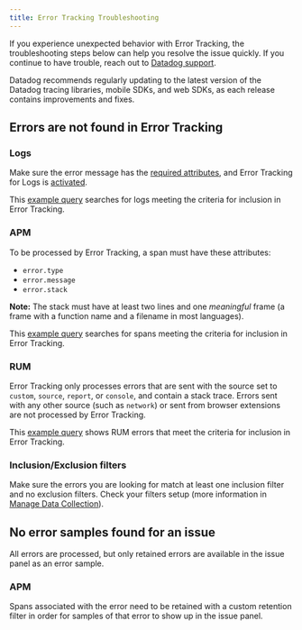 ```yaml
---
title: Error Tracking Troubleshooting
---
```


If you experience unexpected behavior with Error Tracking, the troubleshooting steps below can help you resolve the issue quickly. If you continue to have trouble, reach out to [Datadog support][1].

Datadog recommends regularly updating to the latest version of the Datadog tracing libraries, mobile SDKs, and web SDKs, as each release contains improvements and fixes.

## Errors are not found in Error Tracking

### Logs

Make sure the error message has the [required attributes][2], and Error Tracking for Logs is [activated][7].

This [example query][3] searches for logs meeting the criteria for inclusion in Error Tracking.

### APM

To be processed by Error Tracking, a span must have these attributes:

- `error.type`
- `error.message`
- `error.stack`

<div class="alert alert-info">
<strong>Note:</strong> The stack must have at least two lines and one <em>meaningful</em> frame (a frame with a function name and a filename in most languages).
</div>

This [example query][5] searches for spans meeting the criteria for inclusion in Error Tracking.

### RUM

Error Tracking only processes errors that are sent with the source set to `custom`, `source`, `report`, or `console`, and contain a stack trace. Errors sent with any other source (such as `network`) or sent from browser extensions are not processed by Error Tracking.

This [example query][6] shows RUM errors that meet the criteria for inclusion in Error Tracking.

### Inclusion/Exclusion filters

Make sure the errors you are looking for match at least one inclusion filter and no exclusion filters. Check your filters setup (more information in [Manage Data Collection][8]).

## No error samples found for an issue

All errors are processed, but only retained errors are available in the issue panel as an error sample.

### APM

Spans associated with the error need to be retained with a custom retention filter in order for samples of that error to show up in the issue panel.

[1]: /help/
[2]: /logs/error_tracking/backend/?tab=serilog#attributes-for-error-tracking
[3]: https://app.datadoghq.com/logs?query=status%3A%28emergency%20OR%20alert%20OR%20critical%20OR%20error%29%20AND%20%28%40error.stack%3A%2A%20OR%20%40error.kind%3A%2A%29%20
[5]: https://app.datadoghq.com/apm/traces?query=%40_top_level%3A1%20%40error.stack%3A%2A%20AND%20%40error.message%3A%2A%20AND%20error.type%3A%2A%20
[6]: https://app.datadoghq.com/rum/sessions?query=%40type%3Aerror%20%40error.stack%3A%2A
[7]: https://app.datadoghq.com/error-tracking/settings
[8]: /error_tracking/manage_data_collection/
